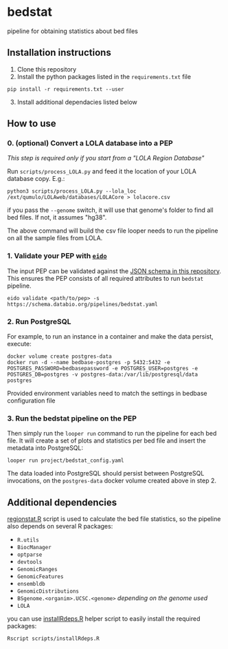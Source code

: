 # bedstat
pipeline for obtaining statistics about bed files

## Installation instructions

1. Clone this repository
2. Install the python packages listed in the `requirements.txt` file

```
pip install -r requirements.txt --user
```
3. Install additional dependacies listed below

## How to use

### 0. (optional) Convert a LOLA database into a PEP

*This step is required only if you start from a "LOLA Region Database"*

Run `scripts/process_LOLA.py` and feed it the location of your LOLA database copy. E.g.:

```
python3 scripts/process_LOLA.py --lola_loc /ext/qumulo/LOLAweb/databases/LOLACore > lolacore.csv
```

if you pass the `--genome` switch, it will use that genome's folder to find all bed files. If not, it assumes "hg38".

The above command will build the csv file looper needs to run the pipeline on all the sample files from LOLA.

### 1. Validate your PEP with [`eido`](https://github.com/pepkit/eido)

The input PEP can be validated against the [JSON schema in this repository](pep_schema.yaml). This ensures the PEP consists of all required attributes to run `bedstat` pipeline.

```
eido validate <path/to/pep> -s https://schema.databio.org/pipelines/bedstat.yaml
```

### 2. Run PostgreSQL

For example, to run an instance in a container and make the data persist, execute:

```
docker volume create postgres-data
docker run -d --name bedbase-postgres -p 5432:5432 -e POSTGRES_PASSWORD=bedbasepassword -e POSTGRES_USER=postgres -e POSTGRES_DB=postgres -v postgres-data:/var/lib/postgresql/data postgres
```
Provided environment variables need to match the settings in bedbase configuration file

### 3. Run the bedstat pipeline on the PEP

Then simply run the `looper run` command to run the pipeline for each bed file. It will create a set of plots and statistics per bed file and insert the metadata into PostgreSQL:

```
looper run project/bedstat_config.yaml
```

The data loaded into PostgreSQL should persist between PostgreSQL invocations, on the `postgres-data` docker volume created above in step 2.

## Additional dependencies

[regionstat.R](tools/regionstat.R) script is used to calculate the bed file statistics, so the pipeline also depends on several R packages:

* `R.utils`
* `BiocManager`
* `optparse`
* `devtools`
* `GenomicRanges`
* `GenomicFeatures`
* `ensembldb`
* `GenomicDistributions`
* `BSgenome.<organim>.UCSC.<genome>` *depending on the genome used* 
* `LOLA`

you can use [installRdeps.R](scripts/installRdeps.R) helper script to easily install the required packages:

```
Rscript scripts/installRdeps.R
``` 

